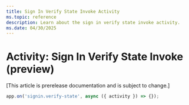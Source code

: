 ```yaml
---
title: Sign In Verify State Invoke Activity
ms.topic: reference
description: Learn about the sign in verify state invoke activity.
ms.date: 04/30/2025
---
```


# Activity: Sign In Verify State Invoke (preview)

[This article is prerelease documentation and is subject to change.]

```typescript
app.on('signin.verify-state', async ({ activity }) => {});
```